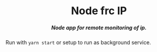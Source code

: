 <h1 align="center">Node frc IP</h1>

<h5 align="center">Node app for remote monitoring of ip.</h5>

Run with `yarn start` or setup to run as background service.